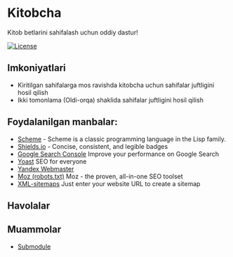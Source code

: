 # Kitobcha
Kitob betlarini sahifalash uchun oddiy dastur!

[![License](https://img.shields.io/badge/License-Apache%202.0-blue.svg)](https://github.com/Anvar-Avenger/kitobcha/blob/main/LICENSE)


## Imkoniyatlari
* Kiritilgan sahifalarga mos ravishda kitobcha uchun sahifalar juftligini hosil qilish
* Ikki tomonlama (Oldi-orqa) shaklida sahifalar juftligini hosil qilish

## Foydalanilgan manbalar:
* [Scheme](https://en.wikipedia.org/wiki/Schema.org) - Scheme is a classic programming language in the Lisp family.
* [Shields.io](https://shields.io/) - Concise, consistent, and legible badges
* [Google Search Console](https://search.google.com/search-console/about) Improve your performance on Google Search
* [Yoast](https://yoast.com/help/how-to-connect-your-website-to-yandex-webmaster-tools/) SEO for everyone
* [Yandex Webmaster](https://webmaster.yandex.com)
* [Moz (robots.txt)](https://moz.com/learn/seo/robotstxt) Moz - the proven, all-in-one SEO toolset
* [XML-sitemaps](https://www.xml-sitemaps.com/) Just enter your website URL to create a sitemap

## Havolalar

## Muammolar
- [Submodule](https://stackoverflow.com/questions/36554810/how-to-link-folder-from-a-git-repo-to-another-repo)
